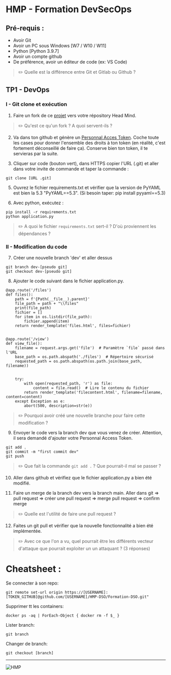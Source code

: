 # HMP - Formation DevSecOps

## Pré-requis :
- Avoir Git 
- Avoir un PC sous Windows [W7 / W10 / W11]
- Python [Python 3.9.7]
- Avoir un compte github
- De préférence, avoir un éditeur de code (ex: VS Code)

>:pencil2: Quelle est la différence entre Git et Gitlab ou Github ?

## TP1 - DevOps

### I - Git clone et exécution

1) Faire un fork de ce [projet](https://github.com/HMP-DSO/Formation-DSO) vers votre répository Head Mind.

> :pencil2: Qu'est ce qu'un fork ? A quoi servent-ils ?

2) Va dans ton github et génère un [Personnal Acces Token](https://github.com/settings/tokens). Coche toute les cases pour donner l'ensemble des droits à ton token (en réalité, c'est fortement déconseillé de faire ça). Conserve bien ton token, il te servieras par la suite.

3) Cliquer sur code (bouton vert), dans HTTPS copier l'URL (.git) et aller dans votre invite de commande et taper la commande :
```
git clone [URL .git]
```

5) Ouvrez le fichier requirements.txt et vérifier que la version de PyYAML est bien la 5.3 "PyYAML==5.3". (Si besoin taper: pip install pyyaml==5.3)

6) Avec python, exécutez :
```
pip install -r requirements.txt
python application.py
```

> :pencil2: A quoi le fichier `requirements.txt` sert-il ? D'où proviennent les dépendances ?

### II - Modification du code

7) Créer une nouvelle branch 'dev' et aller dessus
```
git branch dev-[pseudo git]
git checkout dev-[pseudo git]
```


8) Ajouter le code suivant dans le fichier application.py.
```
@app.route('/files')
def files():
    path = f'{Path(__file__).parent}'
    file_path = path + "\\files"
    print(file_path)
    fichier = []
    for item in os.listdir(file_path):
        fichier.append(item)
    return render_template('files.html', files=fichier)


@app.route('/view')
def view_file():
    filename = request.args.get('file')  # Paramètre `file` passé dans l'URL
    base_path = os.path.abspath('./files')  # Répertoire sécurisé
    requested_path = os.path.abspath(os.path.join(base_path, filename))


    try:
        with open(requested_path, 'r') as file:
            content = file.read()  # Lire le contenu du fichier
        return render_template('filecontent.html', filename=filename, content=content)
    except Exception as e:
        abort(500, description=str(e))
```
> :pencil2: Pourquoi avoir créé une nouvelle branche pour faire cette modification ?


9) Envoyer le code vers la branch dev que vous venez de créer. Attention, il sera demandé d'ajouter votre Personnal Access Token.
```
git add .
git commit -m "first commit dev"
git push
```
> :pencil2: Que fait la commande `git add .` ? Que pourrait-il mal se passer ?

10) Aller dans github et vérifiez que le fichier application.py a bien été modifié.

11) Faire un merge de la branch dev vers la branch main. 
Aller dans git => pull request => créer une pull request => merge pull request => confirm merge

> :pencil2:    Quelle est l'utilité de faire une pull request ?

12) Faites un git pull et vérifier que la nouvelle fonctionnalité a bien été implémentée.

> :pencil2:    Avec ce que l'on a vu, quel pourrait être les différents vecteur d'attaque que pourrait exploiter un un attaquant ? (3 réponses)

# Cheatsheet :
Se connecter à son repo:
```
git remote set-url origin https://[USERNAME]:[TOKEN_GITHUB]@github.com/[USERNAME]/HMP-DSO/Formation-DSO.git"
```
Supprimer tt les containers:
```
docker ps -aq | ForEach-Object { docker rm -f $_ }
```
Lister branch:
```
git branch
``` 
Changer de branch:
```
git checkout [branch]
```
   
____________________________________________________________________________________________________________
   ![HMP](https://github.com/user-attachments/assets/e7576c9a-c7bd-4150-aba2-9adee745a976)


